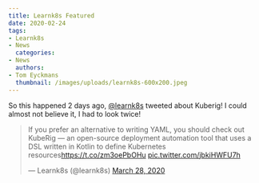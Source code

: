 ```yaml
---
title: Learnk8s Featured
date: 2020-02-24
tags:
- Learnk8s
- News
  categories:
- News
  authors:
- Tom Eyckmans
  thumbnail: /images/uploads/learnk8s-600x200.jpeg
---
```

So this happened 2 days ago, [@learnk8s](https://twitter.com/learnk8s) tweeted about Kuberig! I could almost not believe it, I had to look twice!

<blockquote class="twitter-tweet"><p lang="en" dir="ltr">If you prefer an alternative to writing YAML, you should check out KubeRig — an open-source deployment automation tool that uses a DSL written in Kotlin to define Kubernetes resources<a href="https://t.co/zm3oePbOHu">https://t.co/zm3oePbOHu</a> <a href="https://t.co/jbkiHWFU7h">pic.twitter.com/jbkiHWFU7h</a></p>&mdash; Learnk8s (@learnk8s) <a href="https://twitter.com/learnk8s/status/1243768592027484160?ref_src=twsrc%5Etfw">March 28, 2020</a></blockquote> <script async src="https://platform.twitter.com/widgets.js" charset="utf-8"></script> 